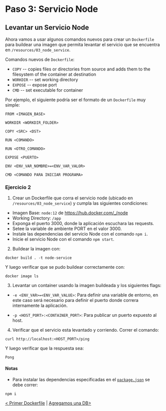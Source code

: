 # Paso 3: Servicio Node

## Levantar un Servicio Node

Ahora vamos a usar algunos comandos nuevos para crear un `Dockerfile` para buildear una imagen que permita levantar el servicio que se encuentra en `/resources/03_node_service`.

Comandos nuevos de `Dockerfile`:

- `COPY` -- copies files or directories from source and adds them to the filesystem of the container at destination
- `WORKDIR` -- set working directory
- `EXPOSE` -- expose port
- `CMD` -- set executable for container

Por ejemplo, el siguiente podría ser el formato de un `Dockerfile` muy simple:

```
FROM <IMAGEN_BASE>

WORKDIR <WORKDIR_FOLDER>

COPY <SRC> <DST>

RUN <COMANDO>

RUN <OTRO_COMANDO>

EXPOSE <PUERTO>

ENV <ENV_VAR_NOMBRE>=<ENV_VAR_VALOR>

CMD <COMANDO PARA INICIAR PROGRAMA>
```

### Ejercicio 2

1. Crear un Dockerfile que corra el servicio node (ubicado en `/resources/03_node_service`) y cumpla las siguientes condiciones:

- Imagen Base: `node:12` de https://hub.docker.com/_/node
- Working Directory: `/app`
- Exponga el puerto 3000, donde la aplicación escuchara las requests.
- Setee la variable de ambiente PORT en el valor 3000.
- Instale las dependencias del servicio Node con el comando `npm i`.
- Inicie el servicio Node con el comando `npm start`.

2. Buildear la imagen con:

```
docker build . -t node-service
```

Y luego verificar que se pudo buildear correctamente con:

```
docker image ls
```

3. Levantar un container usando la imagen buildeada y los siguientes flags:

- `-e <ENV_VAR>=<ENV_VAR_VALUE>`: Para definir una variable de entorno, en este caso será necesario para definir el puerto donde correra internamente la aplicación.

- `-p <HOST_PORT>:<CONTAINER_PORT>`: Para publicar un puerto expuesto al host.


4. Verificar que el servicio esta levantado y corriendo. Correr el comando: 

```
curl http://localhost:<HOST_PORT>/ping
```
Y luego verificar que la respuesta sea:
```
Pong
```

#### Notas

- Para instalar las dependencias especificadas en el [`package.json`](/resources/node_service/package.json) se debe correr:

```
npm i
```

[< Primer Dockerfile](02_first_dockerfile.md) | [ Agregamos una DB>](04_database.md)

